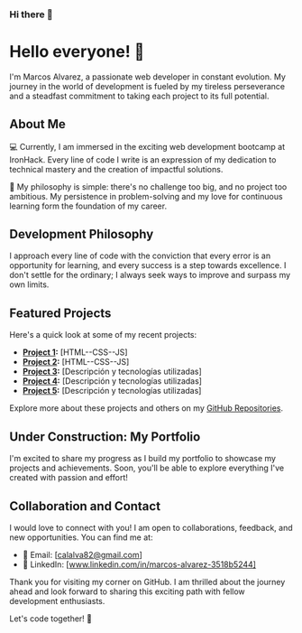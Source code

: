 

### Hi there 👋

# Hello everyone! 👋

I'm Marcos Alvarez, a passionate web developer in constant evolution. My journey in the world of development is fueled by my tireless perseverance and a steadfast commitment to taking each project to its full potential.

## About Me

💻 Currently, I am immersed in the exciting web development bootcamp at IronHack. Every line of code I write is an expression of my dedication to technical mastery and the creation of impactful solutions.

🚀 My philosophy is simple: there's no challenge too big, and no project too ambitious. My persistence in problem-solving and my love for continuous learning form the foundation of my career.

## Development Philosophy

I approach every line of code with the conviction that every error is an opportunity for learning, and every success is a step towards excellence. I don't settle for the ordinary; I always seek ways to improve and surpass my own limits.

## Featured Projects

Here's a quick look at some of my recent projects:

- **[Project 1](https://neon-haupia-897d05.netlify.app):** [HTML--CSS--JS]
- **[Project 2](https://fancy-chimera-3fca55.netlify.app):** [HTML--CSS--JS]
- **[Project 3](https://soft-brioche-dd0475.netlify.app):** [Descripción y tecnologías utilizadas]
- **[Project 4](https://papaya-sable-19da66.netlify.app):** [Descripción y tecnologías utilizadas]
- **[Project 5](https://nimble-swan-4914b5.netlify.app):** [Descripción y tecnologías utilizadas]

Explore more about these projects and others on my [GitHub Repositories](https://github.com/marcosAlvarezCalabria?tab=repositories).

## Under Construction: My Portfolio

I'm excited to share my progress as I build my portfolio to showcase my projects and achievements. Soon, you'll be able to explore everything I've created with passion and effort!

## Collaboration and Contact

I would love to connect with you! I am open to collaborations, feedback, and new opportunities. You can find me at:

- 📧 Email: [calalva82@gmail.com]
- 💼 LinkedIn: [www.linkedin.com/in/marcos-alvarez-3518b5244]

Thank you for visiting my corner on GitHub. I am thrilled about the journey ahead and look forward to sharing this exciting path with fellow development enthusiasts.

Let's code together! 🚀
